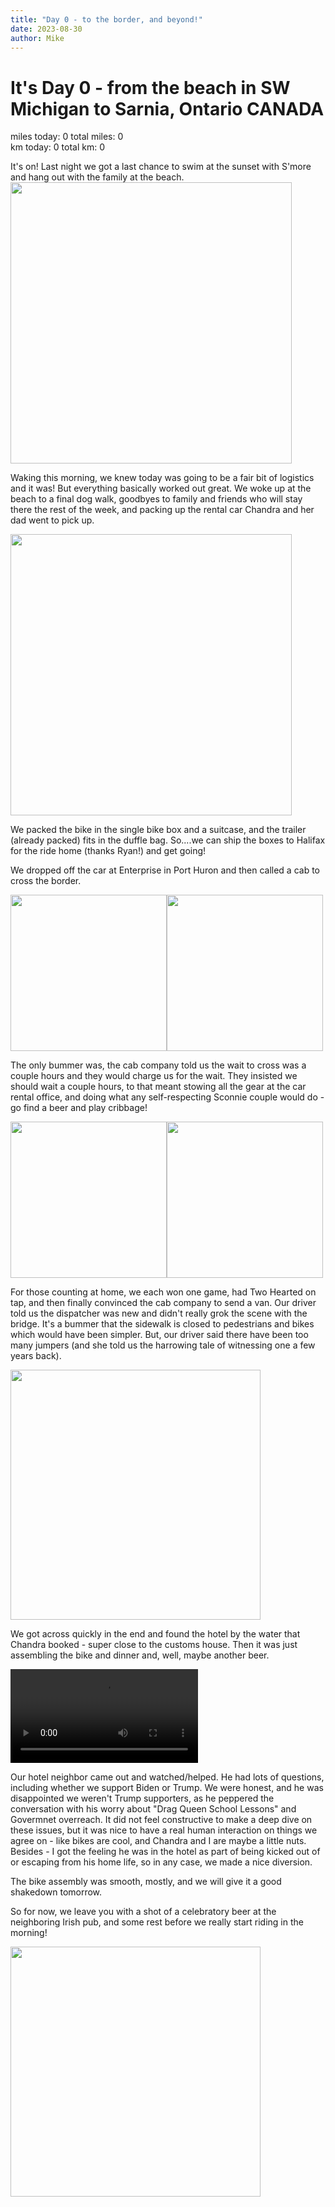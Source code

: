 ```yaml
---
title: "Day 0 - to the border, and beyond!"
date: 2023-08-30
author: Mike
---
```

# It's Day 0 - from the beach in SW Michigan to Sarnia, Ontario CANADA
miles today: 0      total miles: 0  
km today: 0         total km: 0

It's on! Last night we got a last chance to swim at the sunset with S'more and hang out with the family at the beach.
<img src="../../../assets/images/beach2.jpg" width=450>

Waking this morning, we knew today was going to be a fair bit of logistics and it was! But everything basically worked out great. We woke up at the beach to a final dog walk, goodbyes to family and friends who will stay there the rest of the week, and packing up the rental car Chandra and her dad went to pick up. 

<img src="../../../assets/images/car.jpg" width=450>

We packed the bike in the single bike box and a suitcase, and the trailer (already packed) fits in the duffle bag. So....we can ship the boxes to Halifax for the ride home (thanks Ryan!) and get going!

We dropped off the car at Enterprise in Port Huron and then called a cab to cross the border.

<img src="../../../assets/images/CANADA.jpg" width=250><img src="../../../assets/images/ent.jpg" width=250>

The only bummer was, the cab company told us the wait to cross was a couple hours and they would charge us for the wait. They insisted we should wait a couple hours, to that meant stowing all the gear at the car rental office, and doing what any self-respecting Sconnie couple would do - go find a beer and play cribbage!

<img src="../../../assets/images/gaslite.jpg" width=250><img src="../../../assets/images/cribbage.jpg" width=250>

For those counting at home, we each won one game, had Two Hearted on tap, and then finally convinced the cab company to send a van. Our driver told us the dispatcher was new and didn't really grok the scene with the bridge. It's a bummer that the sidewalk is closed to pedestrians and bikes which would have been simpler. But, our driver said there have been too many jumpers (and she told us the harrowing tale of witnessing one a few years back).

<img src="../../../assets/images/bridge.jpg" width=400>

We got across quickly in the end and found the hotel by the water that Chandra booked - super close to the customs house. Then it was just assembling the bike and dinner and, well, maybe another beer.

<video src="../../../assets/images/tl_assemble.mov" controls="controls" style="max-width: 450px;">
</video>

Our hotel neighbor came out and watched/helped. He had lots of questions, including whether we support Biden or Trump. We were honest, and he was disappointed we weren't Trump supporters, as he peppered the conversation with his worry about "Drag Queen School Lessons" and Govermnet overreach. It did not feel constructive to make a deep dive on these issues, but it was nice to have a real human interaction on things we agree on - like bikes are cool, and Chandra and I are maybe a little nuts. Besides - I got the feeling he was in the hotel as part of being kicked out of or escaping from his home life, so in any case, we made a nice diversion.

The bike assembly was smooth, mostly, and we will give it a good shakedown tomorrow.

So for now, we leave you with a shot of a celebratory beer at the neighboring Irish pub, and some rest before we really start riding in the morning!

<img src="../../../assets/images/beer0.jpg" width=400>


<script src="https://giscus.app/client.js"
        data-repo="mnfienen/talulat"
        data-repo-id="R_kgDOJ7VzDA"
        data-category="Comments"
        data-category-id="DIC_kwDOJ7VzDM4CX6LC"
        data-mapping="url"
        data-strict="0"
        data-reactions-enabled="1"
        data-emit-metadata="0"
        data-input-position="top"
        data-theme="preferred_color_scheme"
        data-lang="en"
        crossorigin="anonymous"
        async>
</script>
